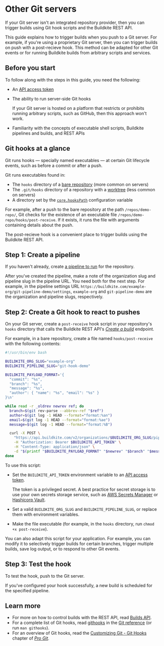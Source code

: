 # Other Git servers

If your Git server isn't an integrated repository provider, then you can trigger builds using Git hook scripts and the Buildkite REST API.

This guide explains how to trigger builds when you push to a Git server.
For example, if you're using a proprietary Git server, then you can trigger builds on push with a post-recieve hook.
This method can be adapted for other Git events or for running Buildkite builds from arbitrary scripts and services.

## Before you start

To follow along with the steps in this guide, you need the following:

- An [API access token](/docs/apis/managing-api-tokens)

- The ability to run server-side Git hooks

  If your Git server is hosted on a platform that restricts or prohibits running arbitrary scripts, such as GitHub, then this approach won't work.

- Familiarity with the concepts of executable shell scripts, Buildkite pipelines and builds, and REST APIs

## Git hooks at a glance

Git runs hooks — specially named executables — at certain Git lifecycle events, such as before a commit or after a push.

Git runs executables found in:

- The `hooks` directory of a [bare repository](https://git-scm.com/docs/gitglossary#Documentation/gitglossary.txt-aiddefbarerepositoryabarerepository) (more common on servers)
- The `.git/hooks` directory of a repository with a [worktree](https://git-scm.com/docs/gitglossary#Documentation/gitglossary.txt-aiddefworktreeaworktree) (less common on servers)
- A directory set by the [`core.hooksPath`](https://git-scm.com/docs/git-config#Documentation/git-config.txt-corehooksPath) configuration variable

For example, after a push to the bare repository at the path `/repos/demo-repo/`, Git checks for the existence of an executable file `/repos/demo-repo/hooks/post-receive`.
If it exists, it runs the file with arguments containing details about the push.

The post-recieve hook is a convenient place to trigger builds using the Buildkite REST API.

## Step 1: Create a pipeline

If you haven't already, create [a pipeline to run](https://buildkite.com/docs/pipelines/defining-steps) for the repository.

After you've created the pipeline, make a note of the organization slug and pipeline slug in the pipeline URL.
You need both for the next step.
For example, in the pipeline settings URL `https://buildkite.com/example-org/git-pipeline-demo/settings`, `example-org` and `git-pipeline-demo` are the organization and pipeline slugs, respectively.

## Step 2: Create a Git hook to react to pushes

On your Git server, create a `post-receive` hook script in your repository's `hooks` directory that calls the Buildkite REST API's [_Create a build_](https://buildkite.com/docs/apis/rest-api/builds#create-a-build) endpoint.

For example, in a bare repository, create a file named `hooks/post-receive` with the following contents:

```bash
#!/usr/bin/env bash

BUILDKITE_ORG_SLUG="example-org"
BUILDKITE_PIPELINE_SLUG="git-hook-demo"

BUILDKITE_PAYLOAD_FORMAT='{
  "commit": "%s",
  "branch": "%s",
  "message": "%s",
  "author": { "name": "%s", "email": "%s" }
}\n'

while read -r _oldrev newrev ref; do
  branch=$(git rev-parse --abbrev-ref "$ref")
  author=$(git log -1 HEAD --format="format:%an")
  email=$(git log -1 HEAD --format="format:%ae")
  message=$(git log -1 HEAD --format="format:%B")

  curl -X POST \
    "https://api.buildkite.com/v2/organizations/$BUILDKITE_ORG_SLUG/pipelines/$BUILDKITE_PIPELINE_SLUG/builds" \
    -H "Authorization: Bearer $BUILDKITE_API_TOKEN" \
    -H "Content-Type: application/json" \
    -d "$(printf "$BUILDKITE_PAYLOAD_FORMAT" "$newrev" "$branch" "$message" "$author" "$email")"
done
```

To use this script:

- Set the `BUILDKITE_API_TOKEN` environment variable to an [API access token](/docs/apis/managing-api-tokens).

  The token is a privileged secret.
  A best practice for secret storage is to use your own secrets storage service, such as [AWS Secrets Manager](https://aws.amazon.com/secrets-manager/) or [Hashicorp Vault](https://www.vaultproject.io).

- Set a valid `BUILDKITE_ORG_SLUG` and `BUILDKITE_PIPELINE_SLUG`, or replace them with environment variables.
- Make the file executable (for example, in the `hooks` directory, run `chmod +x post-receive`).

You can also adapt this script for your application.
For example, you can modify it to selectively trigger builds for certain branches, trigger multiple builds, save log output, or to respond to other Git events.

## Step 3: Test the hook

To test the hook, push to the Git server.

If you've configured your hook successfully, a new build is scheduled for the specified pipeline.

## Learn more

- For more on how to control builds with the REST API, read [Builds API](/docs/apis/rest-api/builds).
- For a complete list of Git hooks, read [githooks](https://git-scm.com/docs/githooks) in the [Git reference](https://git-scm.com/docs) (or run `man githooks`).
- For an overview of Git hooks, read the [Customizing Git - Git Hooks](https://git-scm.com/book/en/Customizing-Git-Git-Hooks) chapter of [_Pro Git_](https://git-scm.com/book/en/).
